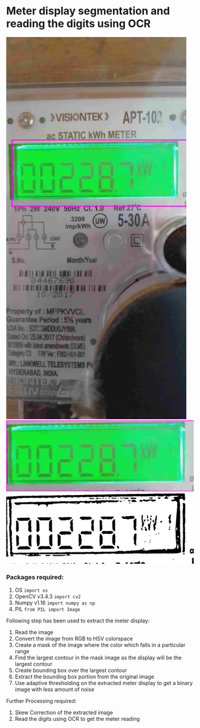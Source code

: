 # Meter display segmentation and reading the digits using OCR

![BB](output/meter_disp_bb/344205104483_bb.png)
![Disp-Ext](output/meter_disp_ext/344205104483_ext.png)
![Thresholding](output/meter_disp_ext_pp/344205104483_pp.png)

### Packages required:
1. OS `import os`
2. OpenCV v3.4.3 `import cv2`
3. Numpy v1.16 `import numpy as np`
4. PIL `from PIL import Image`

Following step has been used to extract the meter display:

1. Read the image
2. Convert the image from RGB to HSV colorspace
3. Create a mask of the image where the color which falls in a particular range
4. Find the largest contour in the mask image as the display will be the largest contour
5. Create bounding box over the largest contour
6. Extract the bounding box portion from the original image
7. Use adaptive thresholding on the extracted meter display to get a binary image with less amount of noise

Further Processing required:

1. Skew Correction of the extracted image
2. Read the digits using OCR to get the meter reading
